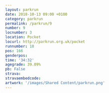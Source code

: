 ```yaml
---
layout: parkrun
date: 2018-10-13 09:00 +0100
category: parkrun
permalink: /parkrun/9
number: 9
locnumber: 3
location: Pocket
locurl: http://parkrun.org.uk/pocket
runnumber: 18
pos: 166
genderpos: 
time: '34:32'
agegrade: 39.09%
pb: False
strava: 
stravaembedcode:
artwork: '/images/Shared Content/parkrun.png'
---
```

